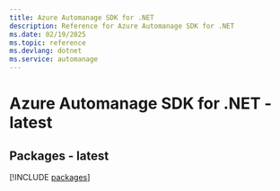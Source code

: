 ```yaml
---
title: Azure Automanage SDK for .NET
description: Reference for Azure Automanage SDK for .NET
ms.date: 02/19/2025
ms.topic: reference
ms.devlang: dotnet
ms.service: automanage
---
```

# Azure Automanage SDK for .NET - latest
## Packages - latest
[!INCLUDE [packages](automanage-index.md)]